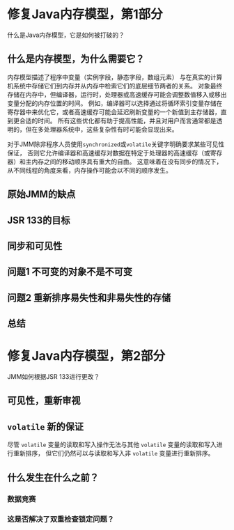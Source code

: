 # 修复Java内存模型，第1部分
什么是Java内存模型，它是如何被打破的？

## 什么是内存模型，为什么需要它？
内存模型描述了程序中变量（实例字段，静态字段，数组元素）
与在真实的计算机系统中存储它们到内存并从内存中检索它们的底层细节两者的关系。
对象最终存储在内存中，但编译器，运行时，处理器或高速缓存可能会调整数值移入或移出变量分配的内存位置的时间。
例如，编译器可以选择通过将循环索引变量存储在寄存器中来优化它，或者高速缓存可能会延迟刷新变量的一个新值到主存储器，直到更合适的时间。
所有这些优化都有助于提高性能，并且对用户而言通常都是透明的，但在多处理器系统中，这些复杂性有时可能会显现出来。

对于JMM除非程序人员使用`synchronized`或`volatile`关键字明确要求某些可见性保证，
否则它允许编译器和高速缓存对数据在特定于处理器的高速缓存（或寄存器）和主内存之间的移动顺序具有重大的自由。
这意味着在没有同步的情况下，从不同线程的角度来看，内存操作可能会以不同的顺序发生。

## 原始JMM的缺点

## JSR 133的目标

## 同步和可见性
## 问题1 不可变的对象不是不可变
## 问题2 重新排序易失性和非易失性的存储
## 总结

# 修复Java内存模型，第2部分
JMM如何根据JSR 133进行更改？
## 可见性，重新审视
## `volatile` 新的保证
尽管 `volatile` 变量的读取和写入操作无法与其他 `volatile` 变量的读取和写入进行重新排序，
但它们仍然可以与读取和写入非 `volatile` 变量进行重新排序。
## 什么发生在什么之前？
### 数据竞赛
### 这是否解决了双重检查锁定问题？
